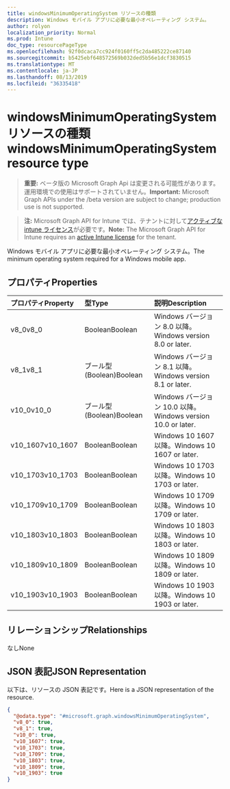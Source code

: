 ```yaml
---
title: windowsMinimumOperatingSystem リソースの種類
description: Windows モバイル アプリに必要な最小オペレーティング システム。
author: rolyon
localization_priority: Normal
ms.prod: Intune
doc_type: resourcePageType
ms.openlocfilehash: 92f0dcaca7cc924f0160ff5c2da485222ce87140
ms.sourcegitcommit: b5425ebf648572569b032ded5b56e1dcf3830515
ms.translationtype: MT
ms.contentlocale: ja-JP
ms.lasthandoff: 08/13/2019
ms.locfileid: "36335418"
---
```

# <a name="windowsminimumoperatingsystem-resource-type"></a><span data-ttu-id="24ba4-103">windowsMinimumOperatingSystem リソースの種類</span><span class="sxs-lookup"><span data-stu-id="24ba4-103">windowsMinimumOperatingSystem resource type</span></span>

> <span data-ttu-id="24ba4-104">**重要:** ベータ版の Microsoft Graph Api は変更される可能性があります。運用環境での使用はサポートされていません。</span><span class="sxs-lookup"><span data-stu-id="24ba4-104">**Important:** Microsoft Graph APIs under the /beta version are subject to change; production use is not supported.</span></span>

> <span data-ttu-id="24ba4-105">**注:** Microsoft Graph API for Intune では、テナントに対して[アクティブな intune ライセンス](https://go.microsoft.com/fwlink/?linkid=839381)が必要です。</span><span class="sxs-lookup"><span data-stu-id="24ba4-105">**Note:** The Microsoft Graph API for Intune requires an [active Intune license](https://go.microsoft.com/fwlink/?linkid=839381) for the tenant.</span></span>

<span data-ttu-id="24ba4-106">Windows モバイル アプリに必要な最小オペレーティング システム。</span><span class="sxs-lookup"><span data-stu-id="24ba4-106">The minimum operating system required for a Windows mobile app.</span></span>

## <a name="properties"></a><span data-ttu-id="24ba4-107">プロパティ</span><span class="sxs-lookup"><span data-stu-id="24ba4-107">Properties</span></span>
|<span data-ttu-id="24ba4-108">プロパティ</span><span class="sxs-lookup"><span data-stu-id="24ba4-108">Property</span></span>|<span data-ttu-id="24ba4-109">型</span><span class="sxs-lookup"><span data-stu-id="24ba4-109">Type</span></span>|<span data-ttu-id="24ba4-110">説明</span><span class="sxs-lookup"><span data-stu-id="24ba4-110">Description</span></span>|
|:---|:---|:---|
|<span data-ttu-id="24ba4-111">v8_0</span><span class="sxs-lookup"><span data-stu-id="24ba4-111">v8_0</span></span>|<span data-ttu-id="24ba4-112">Boolean</span><span class="sxs-lookup"><span data-stu-id="24ba4-112">Boolean</span></span>|<span data-ttu-id="24ba4-113">Windows バージョン 8.0 以降。</span><span class="sxs-lookup"><span data-stu-id="24ba4-113">Windows version 8.0 or later.</span></span>|
|<span data-ttu-id="24ba4-114">v8_1</span><span class="sxs-lookup"><span data-stu-id="24ba4-114">v8_1</span></span>|<span data-ttu-id="24ba4-115">ブール型 (Boolean)</span><span class="sxs-lookup"><span data-stu-id="24ba4-115">Boolean</span></span>|<span data-ttu-id="24ba4-116">Windows バージョン 8.1 以降。</span><span class="sxs-lookup"><span data-stu-id="24ba4-116">Windows version 8.1 or later.</span></span>|
|<span data-ttu-id="24ba4-117">v10_0</span><span class="sxs-lookup"><span data-stu-id="24ba4-117">v10_0</span></span>|<span data-ttu-id="24ba4-118">ブール型 (Boolean)</span><span class="sxs-lookup"><span data-stu-id="24ba4-118">Boolean</span></span>|<span data-ttu-id="24ba4-119">Windows バージョン 10.0 以降。</span><span class="sxs-lookup"><span data-stu-id="24ba4-119">Windows version 10.0 or later.</span></span>|
|<span data-ttu-id="24ba4-120">v10_1607</span><span class="sxs-lookup"><span data-stu-id="24ba4-120">v10_1607</span></span>|<span data-ttu-id="24ba4-121">Boolean</span><span class="sxs-lookup"><span data-stu-id="24ba4-121">Boolean</span></span>|<span data-ttu-id="24ba4-122">Windows 10 1607 以降。</span><span class="sxs-lookup"><span data-stu-id="24ba4-122">Windows 10 1607 or later.</span></span>|
|<span data-ttu-id="24ba4-123">v10_1703</span><span class="sxs-lookup"><span data-stu-id="24ba4-123">v10_1703</span></span>|<span data-ttu-id="24ba4-124">Boolean</span><span class="sxs-lookup"><span data-stu-id="24ba4-124">Boolean</span></span>|<span data-ttu-id="24ba4-125">Windows 10 1703 以降。</span><span class="sxs-lookup"><span data-stu-id="24ba4-125">Windows 10 1703 or later.</span></span>|
|<span data-ttu-id="24ba4-126">v10_1709</span><span class="sxs-lookup"><span data-stu-id="24ba4-126">v10_1709</span></span>|<span data-ttu-id="24ba4-127">Boolean</span><span class="sxs-lookup"><span data-stu-id="24ba4-127">Boolean</span></span>|<span data-ttu-id="24ba4-128">Windows 10 1709 以降。</span><span class="sxs-lookup"><span data-stu-id="24ba4-128">Windows 10 1709 or later.</span></span>|
|<span data-ttu-id="24ba4-129">v10_1803</span><span class="sxs-lookup"><span data-stu-id="24ba4-129">v10_1803</span></span>|<span data-ttu-id="24ba4-130">Boolean</span><span class="sxs-lookup"><span data-stu-id="24ba4-130">Boolean</span></span>|<span data-ttu-id="24ba4-131">Windows 10 1803 以降。</span><span class="sxs-lookup"><span data-stu-id="24ba4-131">Windows 10 1803 or later.</span></span>|
|<span data-ttu-id="24ba4-132">v10_1809</span><span class="sxs-lookup"><span data-stu-id="24ba4-132">v10_1809</span></span>|<span data-ttu-id="24ba4-133">Boolean</span><span class="sxs-lookup"><span data-stu-id="24ba4-133">Boolean</span></span>|<span data-ttu-id="24ba4-134">Windows 10 1809 以降。</span><span class="sxs-lookup"><span data-stu-id="24ba4-134">Windows 10 1809 or later.</span></span>|
|<span data-ttu-id="24ba4-135">v10_1903</span><span class="sxs-lookup"><span data-stu-id="24ba4-135">v10_1903</span></span>|<span data-ttu-id="24ba4-136">Boolean</span><span class="sxs-lookup"><span data-stu-id="24ba4-136">Boolean</span></span>|<span data-ttu-id="24ba4-137">Windows 10 1903 以降。</span><span class="sxs-lookup"><span data-stu-id="24ba4-137">Windows 10 1903 or later.</span></span>|

## <a name="relationships"></a><span data-ttu-id="24ba4-138">リレーションシップ</span><span class="sxs-lookup"><span data-stu-id="24ba4-138">Relationships</span></span>
<span data-ttu-id="24ba4-139">なし</span><span class="sxs-lookup"><span data-stu-id="24ba4-139">None</span></span>

## <a name="json-representation"></a><span data-ttu-id="24ba4-140">JSON 表記</span><span class="sxs-lookup"><span data-stu-id="24ba4-140">JSON Representation</span></span>
<span data-ttu-id="24ba4-141">以下は、リソースの JSON 表記です。</span><span class="sxs-lookup"><span data-stu-id="24ba4-141">Here is a JSON representation of the resource.</span></span>
<!-- {
  "blockType": "resource",
  "@odata.type": "microsoft.graph.windowsMinimumOperatingSystem"
}
-->
``` json
{
  "@odata.type": "#microsoft.graph.windowsMinimumOperatingSystem",
  "v8_0": true,
  "v8_1": true,
  "v10_0": true,
  "v10_1607": true,
  "v10_1703": true,
  "v10_1709": true,
  "v10_1803": true,
  "v10_1809": true,
  "v10_1903": true
}
```



